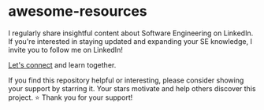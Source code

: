 # awesome-resources

I regularly share insightful content about Software Engineering on LinkedIn. If you're interested in staying updated and expanding your SE knowledge, I invite you to follow me on LinkedIn!

[Let's connect](https://www.linkedin.com/in/nidhi-singh-attri/) and learn together.

If you find this repository helpful or interesting, please consider showing your support by starring it. Your stars motivate and help others discover this project. ⭐ Thank you for your support!